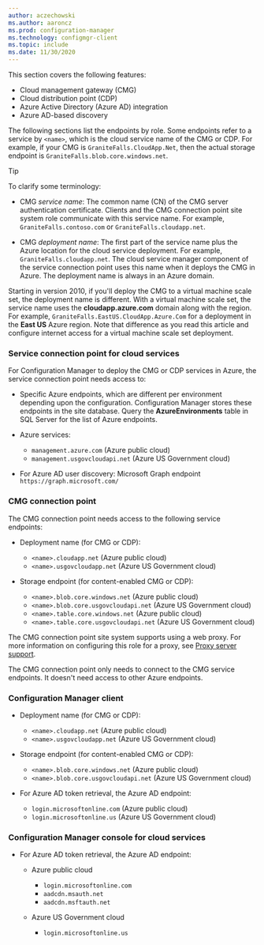```yaml
---
author: aczechowski
ms.author: aaroncz
ms.prod: configuration-manager
ms.technology: configmgr-client
ms.topic: include
ms.date: 11/30/2020
---
```


This section covers the following features:

- Cloud management gateway (CMG)
- Cloud distribution point (CDP)
- Azure Active Directory (Azure AD) integration
- Azure AD-based discovery

The following sections list the endpoints by role. Some endpoints refer to a service by `<name>`, which is the cloud service name of the CMG or CDP. For example, if your CMG is `GraniteFalls.CloudApp.Net`, then the actual storage endpoint is `GraniteFalls.blob.core.windows.net`.<!-- SCCMDocs#2288 -->

> [!TIP]
> To clarify some terminology:
>
> - CMG _service name_: The common name (CN) of the CMG server authentication certificate. Clients and the CMG connection point site system role communicate with this service name. For example, `GraniteFalls.contoso.com` or `GraniteFalls.cloudapp.net`.
>
> - CMG _deployment name_: The first part of the service name plus the Azure location for the cloud service deployment. For example, `GraniteFalls.cloudapp.net`. The cloud service manager component of the service connection point uses this name when it deploys the CMG in Azure. The deployment name is always in an Azure domain.
>
> Starting in version 2010,<!--3601040--> if you'll deploy the CMG to a virtual machine scale set, the deployment name is different. With a virtual machine scale set, the service name uses the **cloudapp.azure.com** domain along with the region. For example, `GraniteFalls.EastUS.CloudApp.Azure.Com` for a deployment in the **East US** Azure region. Note that difference as you read this article and configure internet access for a virtual machine scale set deployment.

### Service connection point for cloud services

For Configuration Manager to deploy the CMG or CDP services in Azure, the service connection point needs access to:

- Specific Azure endpoints, which are different per environment depending upon the configuration. Configuration Manager stores these endpoints in the site database. Query the **AzureEnvironments** table in SQL Server for the list of Azure endpoints.

- Azure services:
  - `management.azure.com` (Azure public cloud)
  - `management.usgovcloudapi.net` (Azure US Government cloud)

- For Azure AD user discovery: Microsoft Graph endpoint `https://graph.microsoft.com/`

### CMG connection point

The CMG connection point needs access to the following service endpoints:

- Deployment name (for CMG or CDP):
  - `<name>.cloudapp.net` (Azure public cloud)
  - `<name>.usgovcloudapp.net` (Azure US Government cloud)

- Storage endpoint (for content-enabled CMG or CDP): <!-- does CMGCP need to access this? -->
  - `<name>.blob.core.windows.net` (Azure public cloud)
  - `<name>.blob.core.usgovcloudapi.net` (Azure US Government cloud)
  - `<name>.table.core.windows.net` (Azure public cloud)
  - `<name>.table.core.usgovcloudapi.net` (Azure US Government cloud)

The CMG connection point site system supports using a web proxy. For more information on configuring this role for a proxy, see [Proxy server support](../proxy-server-support.md#configure-the-proxy-for-a-site-system-server).

The CMG connection point only needs to connect to the CMG service endpoints. It doesn't need access to other Azure endpoints.

### Configuration Manager client

- Deployment name (for CMG or CDP):
  - `<name>.cloudapp.net` (Azure public cloud)
  - `<name>.usgovcloudapp.net` (Azure US Government cloud)

- Storage endpoint (for content-enabled CMG or CDP):
  - `<name>.blob.core.windows.net` (Azure public cloud)
  - `<name>.blob.core.usgovcloudapi.net` (Azure US Government cloud)

- For Azure AD token retrieval, the Azure AD endpoint:
  - `login.microsoftonline.com` (Azure public cloud)
  - `login.microsoftonline.us` (Azure US Government cloud)

### Configuration Manager console for cloud services

- For Azure AD token retrieval, the Azure AD endpoint:

  - Azure public cloud
    - `login.microsoftonline.com`
    - `aadcdn.msauth.net`<!-- MEMDocs#351 -->
    - `aadcdn.msftauth.net`

  - Azure US Government cloud
    - `login.microsoftonline.us`
